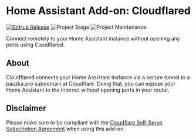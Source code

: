 # Home Assistant Add-on: Cloudflared

[![GitHub Release][releases-shield]][releases]
![Project Stage][project-stage-shield]
![Project Maintenance][maintenance-shield]

Connect remotely to your Home Assistant instance without opening any ports using
Cloudflared.

## About

Cloudflared connects your Home Assistant Instance via a secure tunnel to a 
paczka.pro subdomain at Cloudflare. Doing that, you can expose your Home Assistant to the
Internet without opening ports in your router.

## Disclaimer

Please make sure to be compliant with the
[Cloudflare Self-Serve Subscription Agreement][cloudflare-sssa] when using this
add-on.

[cloudflare-sssa]: https://www.cloudflare.com/terms/
[domainarticle]: https://www.linkedin.com/pulse/what-do-domain-name-how-get-one-free-tobias-brenner?trk=public_post-content_share-article
[maintenance-shield]: https://img.shields.io/maintenance/yes/2023.svg
[project-stage-shield]: https://img.shields.io/badge/project%20stage-production%20ready-brightgreen.svg
[releases-shield]: https://img.shields.io/github/v/release/brenner-tobias/addon-cloudflared?include_prereleases
[releases]: https://github.com/brenner-tobias/addon-cloudflared/releases
[wiki]: https://github.com/brenner-tobias/addon-cloudflared/wiki/How-tos